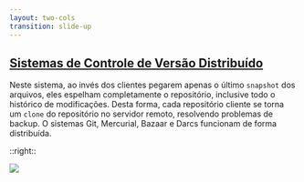 ```yaml
---
layout: two-cols
transition: slide-up
---
```


## [Sistemas de Controle de Versão Distribuído](https://git-scm.com/book/en/v2/Getting-Started-About-Version-Control)

<div class="mr-4">

Neste sistema, ao invés dos clientes pegarem apenas o último `snapshot` dos arquivos, eles espelham completamente o repositório, inclusive todo o histórico de modificações. Desta forma, cada repositório cliente se torna um `clone` do repositório no servidor remoto, resolvendo problemas de backup. O sistemas Git, Mercurial, Bazaar e Darcs funcionam de forma distribuída.

</div>

::right::

<img class="-mt-6" src="https://git-scm.com/book/en/v2/images/distributed.png">